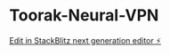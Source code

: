 # Toorak-Neural-VPN

[Edit in StackBlitz next generation editor ⚡️](https://stackblitz.com/~/github.com/rusden-lab/Toorak-Neural-VPN)